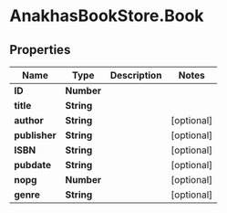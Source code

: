 # AnakhasBookStore.Book

## Properties
Name | Type | Description | Notes
------------ | ------------- | ------------- | -------------
**ID** | **Number** |  | 
**title** | **String** |  | 
**author** | **String** |  | [optional] 
**publisher** | **String** |  | [optional] 
**ISBN** | **String** |  | [optional] 
**pubdate** | **String** |  | [optional] 
**nopg** | **Number** |  | [optional] 
**genre** | **String** |  | [optional] 
